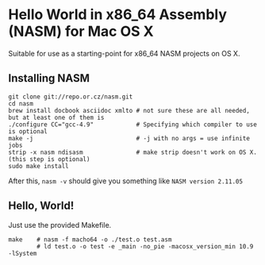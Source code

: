 Hello World in x86_64 Assembly (NASM) for Mac OS X
===========================

Suitable for use as a starting-point for x86_64 NASM projects on OS X.

## Installing NASM

    git clone git://repo.or.cz/nasm.git
    cd nasm
    brew install docbook asciidoc xmlto # not sure these are all needed, but at least one of them is
    ./configure CC="gcc-4.9"            # Specifying which compiler to use is optional
    make -j                             # -j with no args = use infinite jobs
    strip -x nasm ndisasm               # make strip doesn't work on OS X. (this step is optional)
    sudo make install

After this, `nasm -v` should give you something like `NASM version 2.11.05`

## Hello, World!

Just use the provided Makefile.

    make    # nasm -f macho64 -o ./test.o test.asm
            # ld test.o -o test -e _main -no_pie -macosx_version_min 10.9 -lSystem
